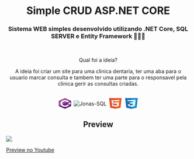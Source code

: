 <h1 align="center">Simple CRUD ASP.NET CORE </h1>

<h3 align="center">Sistema WEB simples desenvolvido utilizando .NET Core, SQL SERVER e Entity Framework  👨🏻‍💻 </h3>
<br>
<p align="center">Qual foi a ideia?</p>
<p align="center">A ideia foi criar um site para uma clinica dentaria, ter uma aba para o usuario marcar consulta e tambem ter uma parte para o responsavel pela clinica gerir as consultas criadas.</p>
<div style="display: inline_block" align = "center"><br>
<img align="center" alt="Jonas-C#" height="30" width="40" src="https://raw.githubusercontent.com/devicons/devicon/master/icons/csharp/csharp-original.svg">
<img align ="center" alt = "Jonas-SQL" height "20" width "30"  src="https://img.icons8.com/color/38/000000/microsoft-sql-server.png">
<img align="center" alt="Jonas-HTML" height="30" width="40" src="https://raw.githubusercontent.com/devicons/devicon/master/icons/html5/html5-original.svg">
<img align="center" alt="Jonas-CSS" height="30" width="40" src="https://raw.githubusercontent.com/devicons/devicon/master/icons/css3/css3-original.svg">
</div>

<h2 align="center">Preview</h2>


<img  align ="center" src="https://user-images.githubusercontent.com/67005476/149814525-4142ce5b-1f19-4701-9164-6d01b7a4c170.PNG">


[Preview no Youtube](https://www.youtube.com/watch?v=mt22koC7_C8)
